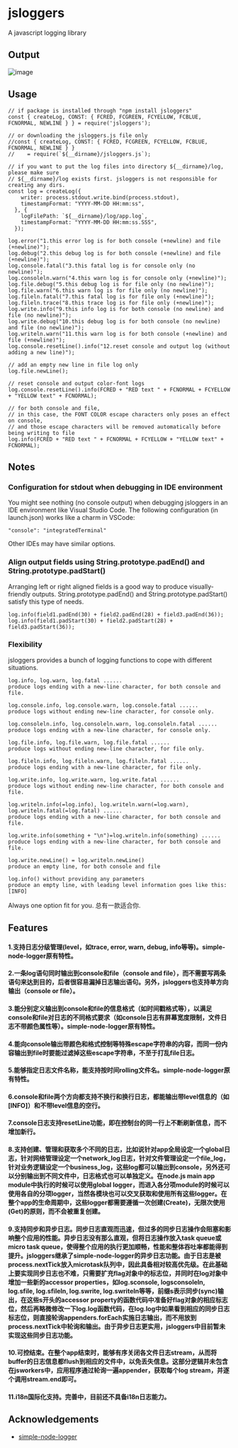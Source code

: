 # jsloggers
A javascript logging library

## Output

![image](https://user-images.githubusercontent.com/76823086/123559147-37f05500-d768-11eb-9621-d48817567737.png)

## Usage
```
// if package is installed through "npm install jsloggers"
const { createLog, CONST: { FCRED, FCGREEN, FCYELLOW, FCBLUE, FCNORMAL, NEWLINE } } = require('jsloggers');

// or downloading the jsloggers.js file only
//const { createLog, CONST: { FCRED, FCGREEN, FCYELLOW, FCBLUE, FCNORMAL, NEWLINE } } 
//    = require(`${__dirname}/jsloggers.js`);

// if you want to put the log files into directory ${__dirname}/log, please make sure 
// ${__dirname}/log exists first. jsloggers is not responsible for creating any dirs.
const log = createLog({
    writer: process.stdout.write.bind(process.stdout),
    timestampFormat: "YYYY-MM-DD HH:mm:ss",
  }, {
    logFilePath: `${__dirname}/log/app.log`,
    timestampFormat: "YYYY-MM-DD HH:mm:ss.SSS",
  });

log.error("1.this error log is for both console (+newline) and file (+newline)");
log.debug("2.this debug log is for both console (+newline) and file (+newline)");
log.console.fatal("3.this fatal log is for console only (no newline)");
log.consoleln.warn("4.this warn log is for console only (+newline)");
log.file.debug("5.this debug log is for file only (no newline)");
log.file.warn("6.this warn log is for file only (no newline)");
log.fileln.fatal("7.this fatal log is for file only (+newline)");
log.fileln.trace("8.this trace log is for file only (+newline)");
log.write.info("9.this info log is for both console (no newline) and file (no newline)");
log.write.debug("10.this debug log is for both console (no newline) and file (no newline)");
log.writeln.warn("11.this warn log is for both console (+newline) and file (+newline)");
log.console.resetLine().info("12.reset console and output log (without adding a new line)");

// add an empty new line in file log only
log.file.newLine();

// reset console and output color-font logs
log.console.resetLine().info(FCRED + "RED text " + FCNORMAL + FCYELLOW + "YELLOW text" + FCNORMAL);

// for both console and file,
// in this case, the FONT COLOR escape characters only poses an effect on console, 
// and those escape characters will be removed automatically before being writing to file
log.info(FCRED + "RED text " + FCNORMAL + FCYELLOW + "YELLOW text" + FCNORMAL);
```
## Notes
### Configuration for stdout when debugging in IDE environment
You might see nothing (no console output) when debugging jsloggers in an IDE environment like Visual Studio Code. The following configuration (in launch.json) works like a charm in VSCode:

```
"console": "integratedTerminal"
```
Other IDEs may have similar options.

### Align output fields using String.prototype.padEnd() and String.prototype.padStart()
Arranging left or right aligned fields is a good way to produce visually-friendly outputs. String.prototype.padEnd() and String.prototype.padStart() satisfy this type of needs.

```
log.info(field1.padEnd(30) + field2.padEnd(28) + field3.padEnd(36));
log.info(field1.padStart(30) + field2.padStart(28) + field3.padStart(36));
```

### Flexibility
jsloggers provides a bunch of logging functions to cope with different situations. 

```
log.info, log.warn, log.fatal ...... 
produce logs ending with a new-line character, for both console and file.
```
```
log.console.info, log.console.warn, log.console.fatal ...... 
produce logs without ending new-line character, for console only.
```
```
log.consoleln.info, log.consoleln.warn, log.consoleln.fatal ...... 
produce logs ending with a new-line character, for console only.
```
```
log.file.info, log.file.warn, log.file.fatal ...... 
produce logs without ending new-line character, for file only.
```
```
log.fileln.info, log.fileln.warn, log.fileln.fatal ...... 
produce logs ending with a new-line character, for file only.
```
```
log.write.info, log.write.warn, log.write.fatal ...... 
produce logs without ending new-line character, for both console and file.
```
```
log.writeln.info(=log.info), log.writeln.warn(=log.warn), log.writeln.fatal(=log.fatal) ...... 
produce logs ending with a new-line character, for both console and file.

log.write.info(something + "\n")=log.writeln.info(something) ......
produce logs ending with a new-line character, for both console and file.
```
```
log.write.newLine() = log.writeln.newLine()
produce an empty line, for both console and file
```
```
log.info() without providing any parameters
produce an empty line, with leading level information goes like this: [INFO]
```
Always one option fit for you. 总有一款适合你. 

## Features
#### 1.支持日志分级管理(level，如trace, error, warn, debug, info等等)。simple-node-logger原有特性。
#### 2.一条log语句同时输出到console和file（console and file），而不需要写两条语句来达到目的，后者很容易漏掉日志输出语句。另外，jsloggers也支持单方向输出（console or file）。
#### 3.能分别定义输出到console和file的信息格式（如时间戳格式等），以满足console和file对日志的不同格式要求（如console日志有屏幕宽度限制，文件日志不带颜色属性等）。simple-node-logger原有特性。
#### 4.能向console输出带颜色和格式控制等特殊escape字符串的内容，而同一份内容输出到file时要能过滤掉这些escape字符串，不至于打乱file日志。<br/>
#### 5.能够指定日志文件名称，能支持按时间rolling文件名。simple-node-logger原有特性。
#### 6.console和file两个方向都支持不换行和换行日志，都能输出带level信息的（如[INFO]）和不带level信息的空行。
#### 7.console日志支持resetLine功能，即在控制台的同一行上不断刷新信息，而不增加新行。
#### 8.支持创建、管理和获取多个不同的日志，比如说针对app全局设定一个global日志，针对网络管理设定一个network_log日志，针对文件管理设定一个file_log，针对业务逻辑设定一个business_log，这些log都可以输出到console，另外还可以分别输出到不同文件中，日志格式也可以单独定义。在node.js main app module中执行的时候可以使用global logger，而进入各分项module的时候可以使用各自的分项logger，当然各模块也可以交叉获取和使用所有这些logger。在整个app的生命周期中，这些logger都需要遵循一次创建(Create)，无限次使用(Get)的原则，而不会被重复创建。
#### 9.支持同步和异步日志。同步日志直观而迅速，但过多的同步日志操作会阻塞和影响整个应用的性能。异步日志没有那么直观，但将日志操作放入task queue或micro task queue，使得整个应用的执行更加顺畅，性能和整体吞吐率都能得到提升。jsloggers继承了simple-node-logger的异步日志功能。由于日志是被process.nextTick放入microtask队列中，因此具备相对较高优先级。在此基础上要实现同步日志也不难，只需要扩充flag对象中的标志位，并同时在log对象中增加一些新的accessor properties，如log.sconsole, logsconsoleln, log.sfile, log.sfileln, log.swrite, log.swriteln等等，前缀s表示同步(sync)输出，在这些s开头的accessor property的函数代码中准备好flag对象的相应标志位，然后再略微修改一下log.log函数代码，在log.log中如果看到相应的同步日志标志位，则直接轮询appenders.forEach实施日志输出，而不用放到process.nextTick中轮询和输出。由于异步日志更实用，jsloggers中目前暂未实现这些同步日志功能。
#### 10.可控结束。在整个app结束时，能够有序关闭各文件日志stream，从而将buffer的日志信息都flush到相应的文件中，以免丢失信息。这部分逻辑并未包含在jsworkers中，应用程序通过轮询一遍appender，获取每个log stream，并逐个调用stream.end即可。
#### 11.i18n国际化支持。完善中，目前还不具备i18n日志能力。

## Acknowledgements
- [simple-node-logger](https://github.com/darrylwest/simple-node-logger)
